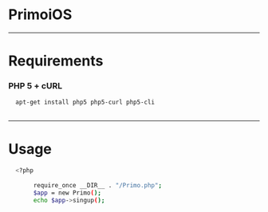 # PrimoiOS

-------------
# Requirements

### PHP 5 + cURL
```sh 
  apt-get install php5 php5-curl php5-cli
  
```
-------------

# Usage 

```sh
  <?php
  
       require_once __DIR__ . "/Primo.php";
       $app = new Primo();
       echo $app->singup();
```
